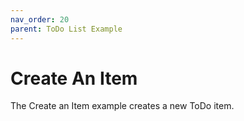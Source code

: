 ```yaml
---
nav_order: 20
parent: ToDo List Example
---
```

# Create An Item

The Create an Item example creates a new ToDo item.